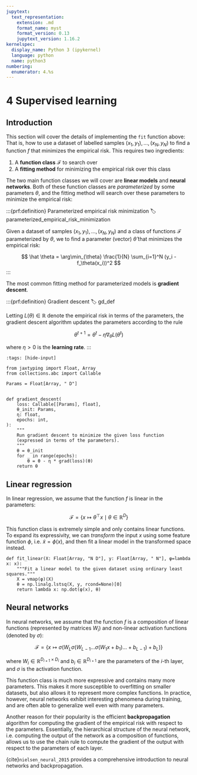 ```yaml
---
jupytext:
  text_representation:
    extension: .md
    format_name: myst
    format_version: 0.13
    jupytext_version: 1.16.2
kernelspec:
  display_name: Python 3 (ipykernel)
  language: python
  name: python3
numbering:
  enumerator: 4.%s
---
```


# 4 Supervised learning

## Introduction

This section will cover the details of implementing the `fit` function above:
That is, how to use a dataset of labelled samples $(x_1, y_1), \dots, (x_N, y_N)$ to find a function $f$ that minimizes the empirical risk.
This requires two ingredients:

1. A **function class** $\mathcal{F}$ to search over
2. A **fitting method** for minimizing the empirical risk over this class

The two main function classes we will cover are **linear models** and **neural networks**.
Both of these function classes are *parameterized* by some parameters $\theta$,
and the fitting method will search over these parameters to minimize the empirical risk:

:::{prf:definition} Parameterized empirical risk minimization
:label: parameterized_empirical_risk_minimization

Given a dataset of samples $(x_1, y_1), \dots, (x_N, y_N)$ and a class of functions $\mathcal{F}$ parameterized by $\theta$,
we to find a parameter (vector) $\hat \theta$ that minimizes the empirical risk:

$$
\hat \theta = \arg\min_{\theta} \frac{1}{N} \sum_{i=1}^N (y_i - f_\theta(x_i))^2
$$
:::

The most common fitting method for parameterized models is **gradient descent**.

:::{prf:definition} Gradient descent
:label: gd_def

Letting $L(\theta) \in \mathbb{R}$ denote the empirical risk in terms of the parameters,
the gradient descent algorithm updates the parameters according to the rule

$$
\theta^{t+1} = \theta^t - \eta \nabla_\theta L(\theta^t)
$$

where $\eta > 0$ is the **learning rate**.
:::

```{code-cell}
:tags: [hide-input]

from jaxtyping import Float, Array
from collections.abc import Callable
```

```{code-cell}
Params = Float[Array, " D"]


def gradient_descent(
    loss: Callable[[Params], float],
    θ_init: Params,
    η: float,
    epochs: int,
):
    """
    Run gradient descent to minimize the given loss function
    (expressed in terms of the parameters).
    """
    θ = θ_init
    for _ in range(epochs):
        θ = θ - η * grad(loss)(θ)
    return θ
```

## Linear regression

In linear regression, we assume that the function $f$ is linear in the parameters:

$$
\mathcal{F} = \{ x \mapsto \theta^\top x \mid \theta \in \mathbb{R}^D \}
$$

This function class is extremely simple and only contains linear functions.
To expand its expressivity, we can _transform_ the input $x$ using some feature function $\phi$,
i.e. $\widetilde x = \phi(x)$, and then fit a linear model in the transformed space instead.

```{code-cell}
def fit_linear(X: Float[Array, "N D"], y: Float[Array, " N"], φ=lambda x: x):
    """Fit a linear model to the given dataset using ordinary least squares."""
    X = vmap(φ)(X)
    θ = np.linalg.lstsq(X, y, rcond=None)[0]
    return lambda x: np.dot(φ(x), θ)
```

## Neural networks

In neural networks, we assume that the function $f$ is a composition of linear functions (represented by matrices $W_i$) and non-linear activation functions (denoted by $\sigma$):

$$
\mathcal{F} = \{ x \mapsto \sigma(W_L \sigma(W_{L-1} \dots \sigma(W_1 x + b_1) \dots + b_{L-1}) + b_L) \}
$$

where $W_i \in \mathbb{R}^{D_{i+1} \times D_i}$ and $b_i \in \mathbb{R}^{D_{i+1}}$ are the parameters of the $i$-th layer, and $\sigma$ is the activation function.

This function class is much more expressive and contains many more parameters.
This makes it more susceptible to overfitting on smaller datasets,
but also allows it to represent more complex functions.
In practice, however, neural networks exhibit interesting phenomena during training,
and are often able to generalize well even with many parameters.

Another reason for their popularity is the efficient **backpropagation** algorithm for computing the gradient of the empirical risk with respect to the parameters.
Essentially, the hierarchical structure of the neural network,
i.e. computing the output of the network as a composition of functions,
allows us to use the chain rule to compute the gradient of the output with respect to the parameters of each layer.

{cite}`nielsen_neural_2015` provides a comprehensive introduction to neural networks and backpropagation.
